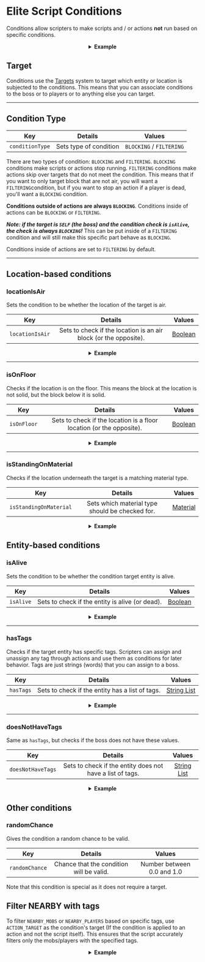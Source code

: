 # Elite Script Conditions

Conditions allow scripters to make scripts and / or actions **not** run based on specific conditions.

<div align="center">

<details> 

<summary><b>Example</b></summary>

<div align="left">

```yaml
eliteScript:
  Example:
    Events:
    - EliteMobDamagedByPlayerEvent
    Conditions:
      isAlive: true
      Target:
        targetType: SELF
    Actions:
    - action: PLACE_BLOCK
      Target:
        targetType: DIRECT_TARGET
      duration: 20
      material: DIRT
      offset: 0,3,0
      Conditions:
        locationIsAir: true
        Target:
          targetType: ACTION_TARGET
    Cooldowns:
      local: 60
      global: 20
```

In this example, the `Example` script will only run if the elite is still alive, and will only place a dirt block 3 blocks above the elite location if that block is an air block. Individual actions can have individual conditions.

</div>

</details>

</div>

## Target

Conditions use the [Targets]($language$/elitemobs/elitescript_targets.md) system to target which entity or location is subjected to the conditions. This means that you can associate conditions to the boss or to players or to anything else you can target.

---

## Condition Type

| Key | Details | Values |
| --- | :-: | :-: |
| `conditionType` | Sets type of condition | `BLOCKING` / `FILTERING` |

There are two types of condition: `BLOCKING` and `FILTERING`. `BLOCKING` conditions make scripts or actions stop running. `FILTERING` conditions make actions skip over targets that do not meet the condition. This means that if you want to only target block that are not air, you will want a `FILTERING`condition, but if you want to stop an action if a player is dead, you'll want a `BLOCKING` condition.

**Conditions outside of actions are always `BLOCKING`**. Conditions inside of actions can be `BLOCKING` or `FILTERING`.

_**Note: if the target is `SELF` (the boss) and the condition check is `isAlive`, the check is always `BLOCKING`!**_ This can be put inside of a `FILTERING` condition and will still make this specific part behave as `BLOCKING`.

Conditions inside of actions are set to `FILTERING` by default.

---

## Location-based conditions

### locationIsAir

Sets the condition to be whether the location of the target is air.

| Key | Details |       Values        |
| --- | :-: |:-------------------:|
| `locationIsAir` | Sets to check if the location is an air block (or the opposite). | [Boolean](#boolean) |

<div align="center">

<details> 

<summary><b>Example</b></summary>

<div align="left">

```yaml
eliteScript:
  Example:
    Conditions:
      locationIsAir: true
      Target:
        targetType: SELF
        offset: "0,3,0"
```

Check if the location 2 blocks above where the boss is standing is air.

</div>

</details>

</div>

---

### isOnFloor

Checks if the location is on the floor. This means the block at the location is not solid, but the block below it is solid.

| Key | Details | Values |
| --- | :-: | :-: |
| `isOnFloor` | Sets to check if the location is a floor location (or the opposite). | [Boolean](#boolean) |

<div align="center">

<details> 

<summary><b>Example</b></summary>

<div align="left">

```yaml
eliteScript:
  Example:
    Conditions:
      isOnFloor: true
      Target:
        targetType: SELF
```

</div>

</details>

</div>

---

### isStandingOnMaterial

Checks if the location underneath the target is a matching material type.

| Key |                     Details                     |        Values         |
| --- |:-----------------------------------------------:|:---------------------:|
| `isStandingOnMaterial` | Sets which material type should be checked for. | [Material](#material) |

<div align="center">

<details> 

<summary><b>Example</b></summary>

<div align="left">

```yaml
eliteScript:
  Example:
    Conditions:
      isStandingOnMaterial: BIRCH_WOOD
      Target:
        targetType: SELF
```

Will only run if the boss is standing on BIRCH_WOOD.

</div>

</details>

</div>

## Entity-based conditions

### isAlive

Sets the condition to be whether the condition target entity is alive.

| Key | Details | Values |
| --- | :-: | :-: |
| `isAlive` | Sets to check if the entity is alive (or dead). | [Boolean](#boolean) |

<div align="center">

<details> 

<summary><b>Example</b></summary>

<div align="left">

```yaml
eliteScript:
  Example:
    Conditions:
      isAlive: false
      Target:
        targetType: SELF
```

Will only run if the boss is dead.

</div>

</details>

</div>

---

### hasTags

Checks if the target entity has specific tags. Scripters can assign and unassign any tag through actions and use them as conditions for later behavior. Tags are just strings (words) that you can assign to a boss.

| Key | Details |           Values            |
| --- | :-: |:---------------------------:|
| `hasTags` | Sets to check if the entity has a list of tags. | [String List](#string_list) |

<div align="center">

<details> 

<summary><b>Example</b></summary>

<div align="left">

```yaml
eliteScript:
  Example:
    Conditions:
      hasTags:
      - isCool
      - hasANiceBeard
      Target:
        targetType: SELF
```

Will only run if the boss has the tags "isCool" and "hasANiceBeard".

</div>

</details>

</div>


---

### doesNotHaveTags

Same as `hasTags`, but checks if the boss does not have these values.

| Key | Details | Values |
| --- | :-: | :-: |
| `doesNotHaveTags` | Sets to check if the entity does not have a list of tags. | [String List](#string_list) |

<div align="center">

<details> 

<summary><b>Example</b></summary>

<div align="left">

```yaml
eliteScript:
  Example:
    Conditions:
      doesNotHaveTags:
      - isStinky
      - isSus
      Target:
        targetType: SELF
```

Will only run if the boss does not have the tags "isStinky" and "isSus".

</div>

</details>

</div>

## Other conditions

### randomChance

Gives the condition a random chance to be valid.

| Key | Details | Values |
| --- | :-: | :-: |
| `randomChance` | Chance that the condition will be valid. | Number between 0.0 and 1.0 |

Note that this condition is special as it does not require a target.

## Filter NEARBY with tags

To filter `NEARBY_MOBS` or `NEARBY_PLAYERS` based on specific tags, use `ACTION_TARGET` as the condition's target (If the condition is applied to an action and not the script itself). This ensures that the script accurately filters only the mobs/players with the specified tags.

<div align="center">

<details> 

<summary><b>Example</b></summary>

<div align="left">

```yaml
eliteScript:
  Example:
    Actions:
    - action: SET_MOB_AI
      Target:
        targetType: NEARBY_MOBS
        range: 40
      bValue: false
      Conditions:
        hasTags:
          - TurnOff
        Target:
          targetType: ACTION_TARGET
```

This script will look for any nearby mobs with the tag `TurnOff` and if they have the tag it will then turn off their AI.

</div>

</details>

</div>
